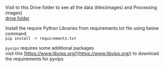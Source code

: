 Visit to this Drive folder to see all the data (tiles(images) and Processing images)
<br />
[drive folder](https://drive.google.com/drive/u/0/folders/1wRuJzz9zUkrul9X9nYvsUj3-jIfurfoi)

Install the require Python Libraries from requirements.txt file using below command
<br />
```pip install -r requirements.txt```

```pyvips``` requires some additional packages
<br />
visit this [https://www.libvips.org/](https://www.libvips.org/) to download the requirements for pyvips
